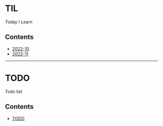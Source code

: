 # TIL
Today I Learn

## Contents

* [2022-10](https://github.com/ParkYunHo/TIL/blob/master/TIL/2022/2022-10.md)
* [2022-11](https://github.com/ParkYunHo/TIL/blob/master/TIL/2022/2022-11.md)


---

# TODO
Todo list

## Contents

* [TODO](https://github.com/ParkYunHo/TIL/blob/master/TODO/TODO.md)
